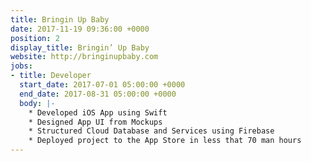 ```yaml
---
title: Bringin Up Baby
date: 2017-11-19 09:36:00 +0000
position: 2
display_title: Bringin’ Up Baby
website: http://bringinupbaby.com
jobs:
- title: Developer
  start_date: 2017-07-01 05:00:00 +0000
  end_date: 2017-08-31 05:00:00 +0000
  body: |-
    * Developed iOS App using Swift
    * Designed App UI from Mockups
    * Structured Cloud Database and Services using Firebase
    * Deployed project to the App Store in less that 70 man hours
---
```


